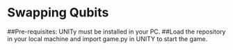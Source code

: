 # Swapping Qubits
##Pre-requisites: UNITy must be installed in your PC.
##Load the repository in your local machine and import game.py in UNITY to start the game. 
